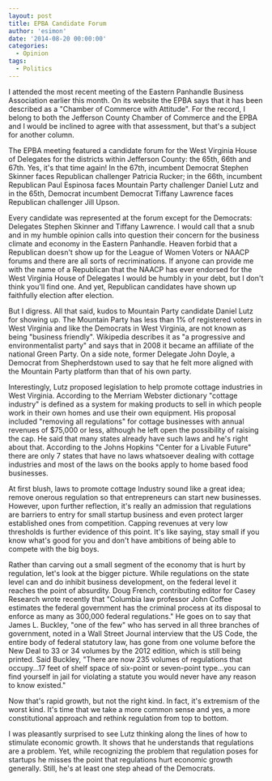 ```yaml
---
layout: post
title: EPBA Candidate Forum
author: 'esimon'
date: '2014-08-20 00:00:00'
categories:
  - Opinion
tags:
  - Politics
---
```

I attended the most recent meeting of the Eastern Panhandle Business Association earlier this month. On its website the EPBA says that it has been described as a "Chamber of Commerce with Attitude". For the record, I belong to both the Jefferson County Chamber of Commerce and the EPBA and I would be inclined to agree with that assessment, but that's a subject for another column. 

The EPBA meeting featured a candidate forum for the West Virginia House of Delegates for the districts within Jefferson County: the 65th, 66th and 67th. Yes, it's that time again! In the 67th, incumbent Democrat Stephen Skinner faces Republican challenger Patricia Rucker; in the 66th, incumbent Republican Paul Espinosa faces Mountain Party challenger Daniel Lutz and in the 65th, Democrat incumbent Democrat Tiffany Lawrence faces Republican challenger Jill Upson. 

Every candidate was represented at the forum except for the Democrats: Delegates Stephen Skinner and Tiffany Lawrence. I would call that a snub and in my humble opinion calls into question their concern for the business climate and economy in the Eastern Panhandle. Heaven forbid that a Republican doesn't show up for the League of Women Voters or NAACP forums and there are all sorts of recriminations. If anyone can provide me with the name of a Republican that the NAACP has ever endorsed for the West Virginia House of Delegates I would be humbly in your debt, but I don't think you'll find one. And yet, Republican candidates have shown up faithfully election after election. 

But I digress. All that said, kudos to Mountain Party candidate Daniel Lutz for showing up. The Mountain Party has less than 1% of registered voters in West Virginia and like the Democrats in West Virginia, are not known as being "business friendly". Wikipedia describes it as "a progressive and environmentalist party" and says that in 2008 it became an affiliate of the national Green Party. On a side note, former Delegate John Doyle, a Democrat from Shepherdstown used to say that he felt more aligned with the Mountain Party platform than that of his own party. 

Interestingly, Lutz proposed legislation to help promote cottage industries in West Virginia. According to the Merriam Webster dictionary "cottage industry" is defined as a system for making products to sell in which people work in their own homes and use their own equipment. His proposal included "removing all regulations" for cottage businesses with annual revenues of $75,000 or less, although he left open the possibility of raising the cap. He said that many states already have such laws and he's right about that. According to the Johns Hopkins "Center for a Livable Future" there are only 7 states that have no laws whatsoever dealing with cottage industries and most of the laws on the books apply to home based food businesses. 

At first blush, laws to promote cottage Industry sound like a great idea; remove onerous regulation so that entrepreneurs can start new businesses. However, upon further reflection, it's really an admission that regulations are barriers to entry for small startup business and even protect larger established ones from competition. Capping revenues at very low thresholds is further evidence of this point. It's like saying, stay small if you know what's good for you and don't have ambitions of being able to compete with the big boys. 

Rather than carving out a small segment of the economy that is hurt by regulation, let's look at the bigger picture. While regulations on the state level can and do inhibit business development, on the federal level it reaches the point of absurdity. Doug French, contributing editor for Casey Research wrote recently that "Columbia law professor John Coffee estimates the federal government has the criminal process at its disposal to enforce as many as 300,000 federal regulations." He goes on to say that James L. Buckley, "one of the few" who has served in all three branches of government, noted in a Wall Street Journal interview that the US Code, the entire body of federal statutory law, has gone from one volume before the New Deal to 33 or 34 volumes by the 2012 edition, which is still being printed. Said Buckley, "There are now 235 volumes of regulations that occupy...17 feet of shelf space of six-point or seven-point type...you can find yourself in jail for violating a statute you would never have any reason to know existed." 

Now that's rapid growth, but not the right kind. In fact, it's extremism of the worst kind. It's time that we take a more common sense and yes, a more constitutional approach and rethink regulation from top to bottom. 

I was pleasantly surprised to see Lutz thinking along the lines of how to stimulate economic growth. It shows that he understands that regulations are a problem. Yet, while recognizing the problem that regulation poses for startups he misses the point that regulations hurt economic growth generally. Still, he's at least one step ahead of the Democrats. 

